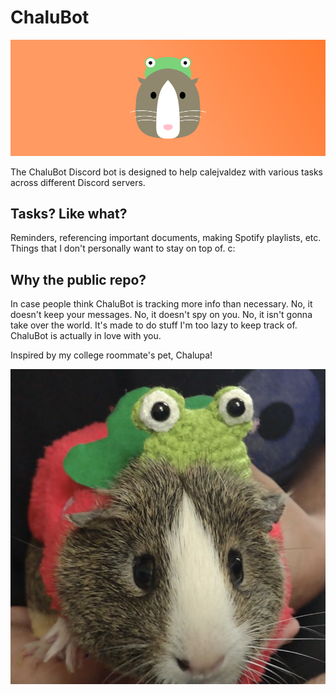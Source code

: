 # ChaluBot

![Header of ChaluBot](.github/header.png)

The ChaluBot Discord bot is designed to help calejvaldez with various tasks across different Discord servers.

## Tasks? Like what?

Reminders, referencing important documents, making Spotify playlists, etc. Things that I don't personally want to stay on top of. c:

## Why the public repo?

In case people think ChaluBot is tracking more info than necessary. No, it doesn't keep your messages. No, it doesn't spy on you. No, it isn't gonna take over the world. It's made to do stuff I'm too lazy to keep track of. ChaluBot is actually in love with you.

Inspired by my college roommate's pet, Chalupa!

![Photo of Chalupa the guinea pig](.github/chalupa.jpg)
